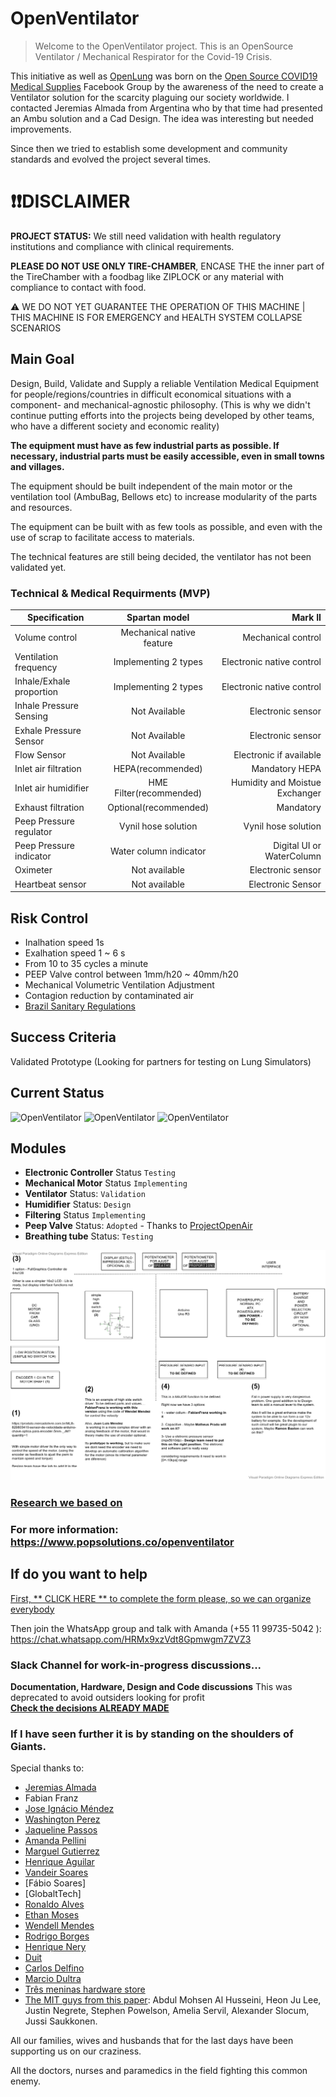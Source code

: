 # OpenVentilator

> Welcome to the OpenVentilator project. This is an OpenSource Ventilator / Mechanical Respirator for the Covid-19 Crisis.

This initiative as well as [OpenLung](https://gitlab.com/open-source-ventilator/OpenLung) was born on the [Open Source COVID19 Medical Supplies](https://web.facebook.com/groups/opensourcecovid19medicalsupplies/) Facebook Group by the awareness of the need to create a Ventilator solution for the scarcity plaguing our society worldwide. I contacted Jeremias Almada from Argentina who by that time had presented an Ambu solution and a Cad Design. The idea was interesting but needed improvements.

Since then we tried to establish some development and community standards and evolved the project several times.

# :heavy_exclamation_mark::heavy_exclamation_mark:DISCLAIMER 
**PROJECT STATUS:** We still need validation with health regulatory institutions and compliance with clinical requirements.

**PLEASE DO NOT USE ONLY TIRE-CHAMBER**, ENCASE THE the inner part of the TireChamber with a foodbag like ZIPLOCK or any material with compliance to contact with food.

:warning: WE DO NOT YET GUARANTEE THE OPERATION OF THIS MACHINE | THIS MACHINE IS FOR EMERGENCY and HEALTH SYSTEM COLLAPSE SCENARIOS



## Main Goal

Design, Build, Validate and Supply a reliable Ventilation Medical Equipment for people/regions/countries in difficult economical situations with a component- and mechanical-agnostic philosophy. (This is why we didn't continue putting efforts into the projects being developed by other teams, who have a different society and economic reality)

**The equipment must have as few industrial parts as possible. If necessary, industrial parts must be easily accessible, even in small towns and villages.**

The equipment should be built independent of the main motor or the ventilation tool (AmbuBag, Bellows etc) to increase modularity of the parts and resources.

The equipment can be built with as few tools as possible, and even with the use of scrap to facilitate access to materials. 

The technical features are still being decided, the ventilator has not been validated yet.

### Technical & Medical Requirments (MVP)

|       Specification         |      Spartan model      |      Mark II                 |
|-----------------------------|:-----------------------:|-----------------------------:|
|Volume control               |Mechanical native feature|Mechanical control            |
|Ventilation frequency        |Implementing 2 types     |Electronic native control     |
|Inhale/Exhale proportion     |Implementing 2 types     |Electronic native control     |
|Inhale Pressure Sensing      |    Not Available        |Electronic sensor             |
|Exhale Pressure Sensor       |    Not Available        |Electronic sensor             |
|Flow Sensor                  |    Not Available        |Electronic if available       |
|Inlet air filtration         | HEPA(recommended)       |Mandatory HEPA                |
|Inlet air humidifier         | HME Filter(recommended) |Humidity and Moistue Exchanger|
|Exhaust filtration           | Optional(recommended)   |Mandatory                     |
|Peep Pressure regulator      | Vynil hose solution     |Vynil hose solution           |
|Peep Pressure indicator      | Water column indicator  |Digital UI or WaterColumn     |
|Oximeter                     | Not available           |Electronic sensor             |   
|Heartbeat sensor             | Not available           |Electronic Sensor             |




## Risk Control
- Inalhation speed 1s
- Exalhation speed 1 ~ 6 s
- From 10 to 35 cycles a minute
- PEEP Valve control between 1mm/h20 ~ 40mm/h20
- Mechanical Volumetric Ventilation Adjustment
- Contagion reduction by contaminated air
- [Brazil Sanitary Regulations](http://www.in.gov.br/en/web/dou/-/resolucao-rdc-n-356-de-23-de-marco-de-2020-249317437?fbclid=IwAR3tQyhVUPMqrTcX5HAW9Tq7MfYLCYCk8IwH2yqnO6RuaKEyzOCC9ImPHMI)

## Success Criteria

Validated Prototype (Looking for partners for testing on Lung Simulators)

## Current Status

<p float="left">
	<img src="https://www.popsolutions.co/web/image/64981/open%20respirator%20v1.11.jpg" alt="OpenVentilator" height="200">
	<img src="https://www.popsolutions.co/web/image/64982/open%20respirator%20v1.12.jpg" alt="OpenVentilator" height="200">
	<img src="https://www.popsolutions.co/web/image/64987/open%20respirator%20v1.17.jpg" alt="OpenVentilator" height="200">
</p>

## Modules 

- **Electronic Controller** Status `Testing`
- **Mechanical Motor** Status `Implementing`
- **Ventilator** Status:  `Validation`
- **Humidifier**  Status:  `Design`
- **Filtering** Status `Implementing`
- **Peep Valve** Status:  `Adopted` - Thanks to [ProjectOpenAir](https://www.youtube.com/watch?v=HEfCRcew_pk)
- **Breathing tube** Status:  `Testing`
​

![Software Hardware overview](07_Software/OpenVentilator25_03.png)

### [Research we based on](https://github.com/popsolutions/openventilator/tree/folder-structure/00_Documentation/Research)

### For more information: https://www.popsolutions.co/openventilator


## If do you want to help

[First, ** CLICK HERE ** to complete the form please, so we can organize everybody](https://forms.gle/1h19khkxExsEmvPE6) 

Then join the WhatsApp group and talk with Amanda (+55 11 99735-5042 ): https://chat.whatsapp.com/HRMx9xzVdt8Gpmwgm7ZVZ3

### Slack Channel for work-in-progress discussions...

**Documentation, Hardware, Design and Code discussions** This was deprecated to avoid outsiders looking for profit</br>
[**Check the decisions ALREADY MADE**](https://openventilator-c-19.slack.com/archives/C010KFG8MUP)

### If I have seen further it is by standing on the shoulders of Giants.

Special thanks to:
 - [Jeremias Almada](https://www.linkedin.com/in/almada-jerem%C3%ADas-43888680)
 - Fabian Franz
 - [Jose Ignácio Méndez](https://www.linkedin.com/in/jos%C3%A9-ignacio-m%C3%A9ndez-0ba3ab53/)
 - [Washington Perez](https://www.linkedin.com/in/washingtonperez/) 
 - [Jaqueline Passos](https://www.linkedin.com/in/jaquelinepassos/)
 - [Amanda Pellini](https://www.linkedin.com/in/amanda-cristina-maciel-pellini-9177226a/)
 - [Marguel Gutierrez](https://www.linkedin.com/in/marguelgtz/)
 - [Henrique Aguilar](https://www.linkedin.com/in/henriaguilar/)
 - [Vandeir Soares](https://www.facebook.com/vandeir.soares.7)
 - [Fábio Soares]
 - [GlobaltTech]
 - [Ronaldo Alves](https://www.linkedin.com/in/ronaldoalves10/)
 - [Ethan Moses](https://www.cameradactyl.com/)
 - [Wendell Mendes](https://www.linkedin.com/in/1endell)
 - [Rodrigo Borges](http://linkedin.com/in/rborges111)
 - [Henrique Nery](https://www.linkedin.com/in/henrique-nery-650216a2/) 
 - [Duit](https://www.duit.com.br/)
 - [Carlos Delfino](https://github.com/CarlosDelfino)
 - [Marcio Dultra](https://www.linkedin.com/in/marciodultra)
 - [Três meninas hardware store](https://www.google.com/maps/place/Casa+das+3+Meninas/@-23.5391312,-46.6524764,19.5z/data=!4m5!3m4!1s0x0:0x377232460c40d90d!8m2!3d-23.5391706!4d-46.6524278)
 - [The MIT guys from this paper](https://web.mit.edu/2.75/projects/DMD_2010_Al_Husseini.pdf): Abdul Mohsen Al Husseini, Heon Ju Lee, Justin Negrete, Stephen Powelson, Amelia Servil, Alexander Slocum, Jussi Saukkonen. 

All our families, wives and husbands that for the last days have been supporting us on our craziness.

All the doctors, nurses and paramedics in the field fighting this common enemy.